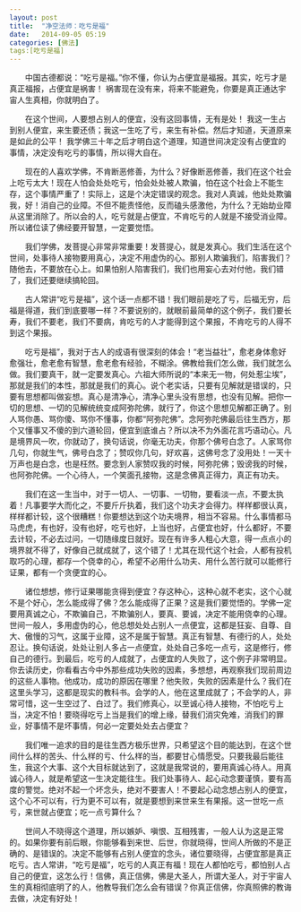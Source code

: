 ```yaml
---
layout: post
title:  "净空法师：吃亏是福"
date:   2014-09-05 05:19
categories: [佛法]
tags:[吃亏是福]
---
```


　　中国古德都说：“吃亏是福。”你不懂，你认为占便宜是福报。其实，吃亏才是真正福报，占便宜是祸害！ 祸害现在没有来，将来不能避免，你要是真正通达宇宙人生真相，你就明白了。

　　在这个世间，人要想占别人的便宜，没有这回事情，无有是处！ 我这一生占到别人便宜，来生要还债；我这一生吃了亏，来生有补偿。然后才知道，天道原来是如此的公平！ 我学佛三十年之后才明白这个道理，知道世间决定没有占便宜的事情，决定没有吃亏的事情，所以得大自在。

　　现在的人喜欢学佛，不肯断恶修善，为什么？好像断恶修善，我们在这个社会上吃亏太大！现在人怕会处处吃亏，怕会处处被人欺骗，怕在这个社会上不能生存，这个事情严重了！实际上，这是个决定错误的观念。我对人真诚，他处处欺骗我，好！消自己的业障。不但不能责怪他，反而磕头感激他，为什么？无始劫业障从这里消除了。所以会的人，吃亏就是占便宜，不肯吃亏的人就是不接受消业障。所以诸位读了佛经要开智慧，一定要觉悟。

　　我们学佛，发菩提心非常非常重要！发菩提心，就是发真心。我们生活在这个世间，处事待人接物要用真心，决定不用虚伪的心。那别人欺骗我们，陷害我们？随他去，不要放在心上。如果怕别人陷害我们，我们也用妄心去对付他，我们错了，我们还要继续搞轮回。

　　古人常讲“吃亏是福”，这个话一点都不错！我们眼前是吃了亏，后福无穷，后福是得道，我们到底要哪一样？不要说别的，就眼前最简单的这个例子，我们要长寿，我们不要老，我们不要病，肯吃亏的人才能得到这个果报，不肯吃亏的人得不到这个果报。

　　吃亏是福”，我对于古人的成语有很深刻的体会！“老当益壮”，愈老身体愈好愈强壮，愈老愈有智慧，愈老愈有经验，不糊涂。佛教给我们怎么做，我们就怎么做。我们要真干，就一定要发真心。六祖大师所说的“本来无一物，何处惹尘埃”，那就是我们的本性，那就是我们的真心。说个老实话，只要有见解就是错误的，只要有思想都叫做妄想。真心是清净心，清净心里头没有思想，也没有见解。把你一切的思想、一切的见解统统变成阿弥陀佛，就行了，你这个思想见解都正确了。别人骂你愚、骂你傻、骂你不懂事，你都“阿弥陀佛”。念阿弥陀佛最后往生西方，那个又懂事又不傻的到六道轮回，便宜到底谁占？所以决不为外面花言巧语动心。凡是境界风一吹，你就动了，换句话说，你毫无功夫，你那个佛号白念了。人家骂你几句，你就生气，佛号白念了；赞叹你几句，好欢喜，这佛号念了没用处！一天十万声也是白念，也是枉然。要念到人家赞叹我的时候，阿弥陀佛；毁谤我的时候，也阿弥陀佛。一个心待人，一个笑面孔接物，这是念佛真正得力，真正有功夫。

　　我们在这一生当中，对于一切人、一切事、一切物，要看淡一点，不要太执着！凡事要学大而化之，不要斤斤执着，我们这个功夫才会得力。样样都很认真，样样都计较，这个很糟糕！你要想达到这个功夫境界，相当不容易。什么事情都马马虎虎，有也好，没有也好，吃亏也好，上当也好，占便宜也好，什么都好，不要去计较，不必去过问，一切随缘度日就好。现在有许多人粗心大意，得一点点小的境界就不得了，好像自己就成就了，这个错了！尤其在现代这个社会，人都有投机取巧的心理，都存一个侥幸的心，希望不必用什么功夫、用什么苦行就可以能修行证果，都有一个贪便宜的心。

　　诸位想想，修行证果哪能贪得到便宜？存这种心，这种心就不老实，这个心就不是个好心，怎么能成得了佛？怎么能成得了正果？这是我们要觉悟的。学佛一定要用真诚之心，不欺骗自己，不欺骗别人，要真、要诚，决定不能用侥幸的心理。世间一般人，多用虚伪的心，他总想处处占别人一点便宜，这都是狂妄、自尊、自大、傲慢的习气，这属于业障，这不是属于智慧。真正有智慧、有德行的人，处处忍让。换句话说，处处让别人多占一点便宜，处处自己多吃一点亏，这是修行，修自己的德行。到最后，吃亏的人成就了，占便宜的人失败了，这个例子非常明显。你去读历史，你看看古今中外那些成功失败的因素，多想想，再观察我们现前周边的这些人事物。他成功，成功的原因在哪里？他失败，失败的因素是什么？我们在这里头学习，这都是现实的教科书。会学的人，他在这里成就了；不会学的人，非常可惜，这一生空过了、白过了。我们修真心，以至诚心待人接物，不怕吃亏上当，决定不怕！要晓得吃亏上当是我们的增上缘，替我们消灾免难，消我们的罪业，好事情不是坏事情，何必一定要处处去占便宜？

　　我们唯一追求的目的是往生西方极乐世界，只希望这个目的能达到，在这个世间什么样的苦头、什么样的亏、什么样的当，都要甘心情愿受。只要我最后能往生，我这个大事、这个大目标就达到了，这就是我常说的，要用真诚心待人。用真诚心待人，就是希望这一生决定能往生。我们处事待人、起心动念要谨慎，要有高度的警觉。绝对不起一个坏念头，绝对不要害人！不要起心动念想占别人的便宜，这个心不可以有，行为更不可以有，就是要想到来世来生有果报。这一世吃一点亏，来世就占便宜；吃一点亏算什么？

　　世间人不晓得这个道理，所以嫉妒、嗔恨、互相残害，一般人认为这是正常的。如果你要有前后眼，你能够看到来世、后世，你就晓得，世间人所做的不是正确的、是错误的。决定不能够有占别人便宜的念头，诸位要晓得，占便宜那是真正吃亏。古人常讲，“吃亏是福”，吃亏的人真正有福！现在人都怕吃亏，都怕别人占自己的便宜，这怎么行！信佛，真正信佛，佛是大圣人，所谓大圣人，对于宇宙人生的真相彻底明了的人，他教导我们怎么会有错误？你真正信佛，你真照佛的教诲去做，决定有好处！


